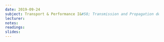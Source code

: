 ```yaml
---
date: 2019-09-24
subject: Transport & Performance I&#58; Transmission and Propagation delay, Loss Recovery&#58;  ACK, NACK, GBN
lecturer: 
notes: 
readings:
slides:
---
```

